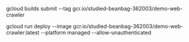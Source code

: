 gcloud builds submit --tag gcr.io/studied-beanbag-362003/demo-web-crawler

gcloud run deploy --image gcr.io/studied-beanbag-362003/demo-web-crawler:latest --platform managed  --allow-unauthenticated


<!-- --project=studied-beanbag-362003 -->
